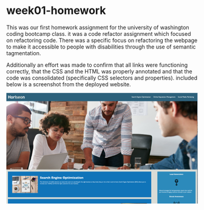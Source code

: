 # week01-homework
This was our first homework assignment for the university of washington coding bootcamp class. it was a code refactor assignment which focused on refactoring code. There was a specific focus on refactoring the webpage to make it accessible to people with disabilities through the use of semantic tagmentation. 

Additionally an effort was made to confirm that all links were functioning correctly, that the CSS and the HTML was properly annotated and that the code was consolidated (specifically CSS selectors and properties). included below is a screenshot from the deployed website.

![](./assets/images/screenshot.png)
